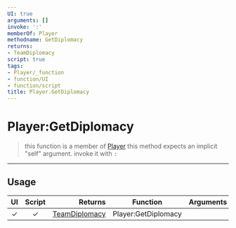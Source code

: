 ```yaml
---
UI: true
arguments: []
invoke: ':'
memberOf: Player
methodname: GetDiplomacy
returns:
- TeamDiplomacy
script: true
tags:
- Player/_function
- function/UI
- function/script
title: Player.GetDiplomacy
---
```

# Player:GetDiplomacy
> this function is a member of [Player](civ-6/lua/Player.md)
> this method expects an implicit "self" argument. invoke it with `:`
-----
## Usage
|  UI | Script | Returns | Function | Arguments |
|:---:|:------:|-------:|:--------:|:---------|
|✓|✓|[TeamDiplomacy](civ-6/lua/TeamDiplomacy.md)|Player:GetDiplomacy||
